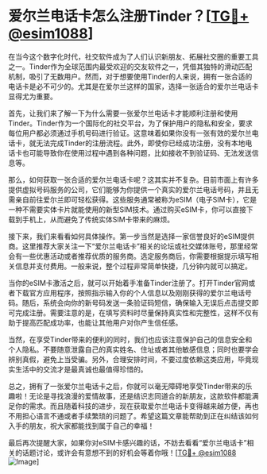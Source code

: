 # 爱尔兰电话卡怎么注册Tinder？[[TG💪+ @esim1088](https://t.me/s/esim1088)]

在当今这个数字化时代，社交软件成为了人们认识新朋友、拓展社交圈的重要工具之一。Tinder作为全球范围内最受欢迎的交友软件之一，凭借其独特的滑动匹配机制，吸引了无数用户。然而，对于想要使用Tinder的人来说，拥有一张合适的电话卡是必不可少的。尤其是在爱尔兰这样的国家，选择一张适合的爱尔兰电话卡显得尤为重要。

首先，让我们来了解一下为什么需要一张爱尔兰电话卡才能顺利注册和使用Tinder。Tinder作为一个国际化的社交平台，为了保护用户的隐私和安全，要求每位用户都必须通过手机号码进行验证。这意味着如果你没有一张有效的爱尔兰电话卡，就无法完成Tinder的注册流程。此外，即使你已经成功注册，没有本地电话卡也可能导致你在使用过程中遇到各种问题，比如接收不到验证码、无法发送信息等。

那么，如何获取一张合适的爱尔兰电话卡呢？这其实并不复杂。目前市面上有许多提供虚拟号码服务的公司，它们能够为你提供一个真实的爱尔兰电话号码，并且无需亲自前往爱尔兰即可轻松获得。这些服务通常被称为eSIM（电子SIM卡），它是一种不需要实体卡片就能使用的新型SIM技术。通过购买eSIM卡，你可以直接下载到手机上，从而避免了传统实体SIM卡带来的麻烦。

接下来，我们来看看如何具体操作。第一步当然是选择一家信誉良好的eSIM提供商。这里推荐大家关注一下“爱尔兰电话卡”相关的论坛或社交媒体账号，那里经常会有一些优惠活动或者推荐优质的服务商。选定服务商后，你需要根据提示填写相关信息并支付费用。一般来说，整个过程非常简单快捷，几分钟内就可以搞定。

当你的eSIM卡激活之后，就可以开始着手准备Tinder注册了。打开Tinder官网或者下载官方应用程序，按照指示输入你的个人信息以及刚刚获得的爱尔兰电话号码。随后，系统会向你的新号码发送一条验证码短信，确保输入无误后点击提交即可完成注册。需要注意的是，在填写资料时尽量保持真实性和完整性，这样不仅有助于提高匹配成功率，也能让其他用户对你产生信任感。

当然，在享受Tinder带来的便利的同时，我们也应该注意保护自己的信息安全和个人隐私。不要随意泄露自己的真实姓名、住址或者其他敏感信息；同时也要学会辨别真假，避免上当受骗。另外，合理安排时间，不要过度依赖这类应用，毕竟现实生活中的交流才是最真诚也最值得珍惜的。

总之，拥有了一张爱尔兰电话卡之后，你就可以毫无障碍地享受Tinder带来的乐趣啦！无论是寻找浪漫的爱情故事，还是结识志同道合的新朋友，这款软件都能满足你的需求。而且随着科技的进步，现在获取爱尔兰电话卡变得越来越方便，再也不用担心语言不通或者手续繁琐的问题了。希望这篇文章能帮助到正在纠结该如何入手的朋友，祝大家都能找到属于自己的幸福！

最后再次提醒大家，如果你对eSIM卡感兴趣的话，不妨去看看“爱尔兰电话卡”相关的话题讨论，或许会有意想不到的好机会等着你哦！[[TG💪+ @esim1088](https://t.me/s/esim1088) ![Image](https://i.postimg.cc/4NQfJmqS/Snipaste-2025-05-13-00-14-12.png)]